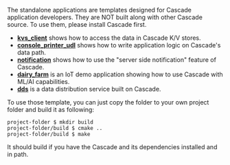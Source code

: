 The standalone applications are templates designed for Cascade application developers. They are NOT built along with other Cascade source. To use them, please install Cascade first.

- [**kvs_client**](kvs_client) shows how to access the data in Cascade K/V stores.
- [**console_printer_udl**](console_printer_udl) shows how to write application logic on Cascade's data path.
- [**notification**](notification) shows how to use the "server side notification" feature of Cascade.
- [**dairy_farm**](dairy_farm) is an IoT demo application showing how to use Cascade with ML/AI capabilities.
- [**dds**](dds) is a data distribution service built on Cascade.

To use those template, you can just copy the folder to your own project folder and build it as following:
```
project-folder $ mkdir build
project-folder/build $ cmake ..
project-folder/build $ make
```
It should build if you have the Cascade and its dependencies installed and in path.

